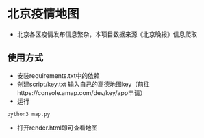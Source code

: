 # 北京疫情地图
- 北京各区疫情发布信息繁杂，本项目数据来源《北京晚报》信息爬取

## 使用方式

- 安装requirements.txt中的依赖
- 创建script/key.txt 输入自己的高德地图key（前往https://console.amap.com/dev/key/app申请）
- 运行

```shell
python3 map.py
```

- 打开render.html即可查看地图

